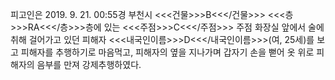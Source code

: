피고인은 2019. 9. 21. 00:55경 부천시 <<<건물>>>B<<</건물>>> <<<층>>>RA<<</층>>>층에 있는 <<<주점>>>C<<</주점>>> 주점 화장실 앞에서 술에 취해 걸어가고 있던 피해자 <<<내국인이름>>>D<<</내국인이름>>>(여, 25세)를 보고 피해자를 추행하기로 마음먹고, 피해자의 옆을 지나가며 갑자기 손을 뻗어 옷 위로 피해자의 음부를 만져 강제추행하였다.
